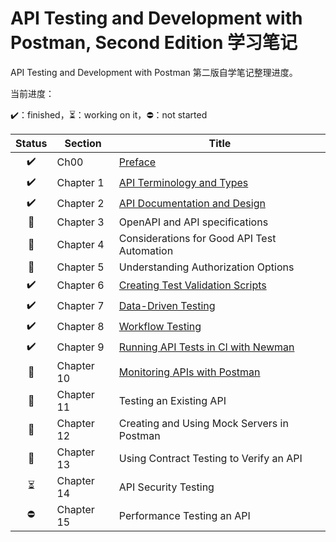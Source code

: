 # API Testing and Development with Postman, Second Edition 学习笔记

API Testing and Development with Postman 第二版自学笔记整理进度。

当前进度：

:heavy_check_mark:：finished，:hourglass_flowing_sand:：working on it，:no_entry:：not started

|          Status          | Section    | Title                                                        |
| :----------------------: | ---------- | ------------------------------------------------------------ |
|    :heavy_check_mark:    | Ch00       | [Preface](./Ch00-Preface.md)                                 |
|    :heavy_check_mark:    | Chapter 1  | [API Terminology and Types](./Ch01-API-Terminology-and-Types.md) |
|    :heavy_check_mark:    | Chapter 2  | [API Documentation and Design](./Ch02-API-Documentation-and-Design.md) |
|      :orange_book:       | Chapter 3  | OpenAPI and API specifications                               |
|      :orange_book:       | Chapter 4  | Considerations for Good API Test Automation                  |
|      :orange_book:       | Chapter 5  | Understanding Authorization Options                          |
|    :heavy_check_mark:    | Chapter 6  | [Creating Test Validation Scripts](./Ch06-Creating-Test-Validation-Scripts.md) |
|    :heavy_check_mark:    | Chapter 7  | [Data-Driven Testing](./Ch07-Data-Driven-Testing.md)         |
|    :heavy_check_mark:    | Chapter 8  | [Workflow Testing](./Ch08-Workflow-Testing.md)               |
|    :heavy_check_mark:    | Chapter 9  | [Running API Tests in Cl with Newman](./Ch09-Running-API-Tests-in-Cl-with-Newman.md) |
|      :orange_book:       | Chapter 10 | [Monitoring APIs with Postman](./Ch10-Monitoring-APIs-with-Postman.md) |
|      :orange_book:       | Chapter 11 | Testing an Existing API                                      |
|      :orange_book:       | Chapter 12 | Creating and Using Mock Servers in Postman                   |
|      :orange_book:       | Chapter 13 | Using Contract Testing to Verify an API                      |
| :hourglass_flowing_sand: | Chapter 14 | API Security Testing                                         |
|        :no_entry:        | Chapter 15 | Performance Testing an API                                   |

